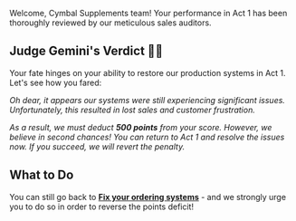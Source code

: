 Welcome, Cymbal Supplements team! Your performance in Act 1 has been thoroughly reviewed by our meticulous sales auditors.

## Judge Gemini's Verdict 🧑‍⚖

Your fate hinges on your ability to restore our production systems in Act 1. Let's see how you fared:

*Oh dear, it appears our systems were still experiencing significant issues. Unfortunately, this resulted in lost sales and customer frustration.*

*As a result, we must deduct **500 points** from your score. However, we believe in second chances! You can return to Act 1 and resolve the issues now. If you succeed, we will revert the penalty.*


## What to Do

You can still go back to **[Fix your ordering systems](/task/act1-task2)** - and we strongly urge you to do so in order to reverse the points deficit!
